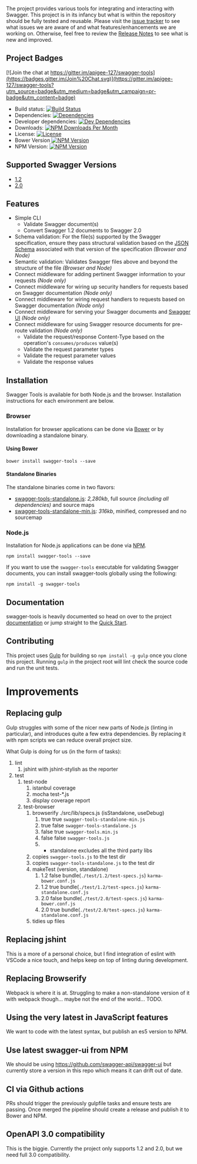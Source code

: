 The project provides various tools for integrating and interacting with Swagger.  This project is in its infancy but
what is within the repository should be fully tested and reusable.  Please visit the [issue tracker][project-issues] to
see what issues we are aware of and what features/enhancements we are working on.  Otherwise, feel free to review the
[Release Notes][release-notes] to see what is new and improved.

## Project Badges

[![Join the chat at https://gitter.im/apigee-127/swagger-tools](https://badges.gitter.im/Join%20Chat.svg)](https://gitter.im/apigee-127/swagger-tools?utm_source=badge&utm_medium=badge&utm_campaign=pr-badge&utm_content=badge)

* Build status: [![Build Status](https://travis-ci.org/apigee-127/swagger-tools.svg)](https://travis-ci.org/apigee-127/swagger-tools)
* Dependencies: [![Dependencies](https://david-dm.org/apigee-127/swagger-tools.svg)](https://david-dm.org/apigee-127/swagger-tools)
* Developer dependencies: [![Dev Dependencies](https://david-dm.org/apigee-127/swagger-tools/dev-status.svg)](https://david-dm.org/apigee-127/swagger-tools#info=devDependencies&view=table)
* Downloads: [![NPM Downloads Per Month](http://img.shields.io/npm/dm/swagger-tools.svg?style=flat)](https://www.npmjs.org/package/swagger-tools)
* License: [![License](http://img.shields.io/npm/l/swagger-tools.svg?style=flat)](https://github.com/apigee-127/swagger-tools/blob/master/LICENSE)
* Bower Version [![NPM Version](https://img.shields.io/bower/v/swagger-tools.svg?style=flat)](http://bower.io/search/?q=swagger-tools)
* NPM Version: [![NPM Version](http://img.shields.io/npm/v/swagger-tools.svg?style=flat)](https://www.npmjs.org/package/swagger-tools)

## Supported Swagger Versions

* [1.2][swagger-docs-v1_2]
* [2.0][swagger-docs-v2_0]

## Features

* Simple CLI
    * Validate Swagger document(s)
    * Convert Swagger 1.2 documents to Swagger 2.0
* Schema validation: For the file(s) supported by the Swagger specification, ensure they pass structural validation
based on the [JSON Schema][json-schema] associated with that version of the specification _(Browser and Node)_
* Semantic validation: Validates Swagger files above and beyond the structure of the file _(Browser and Node)_
* Connect middleware for adding pertinent Swagger information to your requests _(Node only)_
* Connect middleware for wiring up security handlers for requests based on Swagger documentation _(Node only)_
* Connect middleware for wiring request handlers to requests based on Swagger documentation _(Node only)_
* Connect middleware for serving your Swagger documents and [Swagger UI][swagger-ui] _(Node only)_
* Connect middleware for using Swagger resource documents for pre-route validation _(Node only)_
    * Validate the request/response Content-Type based on the operation's `consumes/produces` value(s)
    * Validate the request parameter types
    * Validate the request parameter values
    * Validate the response values

## Installation

Swagger Tools is available for both Node.js and the browser.  Installation instructions for each environment are below.

### Browser

Installation for browser applications can be done via [Bower][bower] or by downloading a standalone binary.

#### Using Bower

```
bower install swagger-tools --save
```

#### Standalone Binaries

The standalone binaries come in two flavors:

* [swagger-tools-standalone.js](https://raw.github.com/apigee-127/swagger-tools/master/browser/swagger-tools-standalone.js): _2,280kb_, full source _(including all dependencies)_ and source maps
* [swagger-tools-standalone-min.js](https://raw.github.com/apigee-127/swagger-tools/master/browser/swagger-tools-standalone-min.js): _316kb_, minified, compressed
and no sourcemap

### Node.js

Installation for Node.js applications can be done via [NPM][npm].

```
npm install swagger-tools --save
```

If you want to use the `swagger-tools` executable for validating Swagger documents, you can install swagger-tools
globally using the following:

```
npm install -g swagger-tools
```

## Documentation

swagger-tools is heavily documented so head on over to the project  [documentation][documentation] or jump straight to
the [Quick Start][quick-start].

## Contributing

This project uses [Gulp][gulp] for building so `npm install -g gulp` once you clone this project.  Running `gulp` in the
project root will lint check the source code and run the unit tests.

[bower]: http://bower.io/
[documentation]: https://github.com/apigee-127/swagger-tools/blob/master/docs/README.md
[gulp]: http://gulpjs.com/
[json-schema]: http://json-schema.org/
[npm]: https://www.npmjs.org/
[project-issues]: https://github.com/apigee/swagger-tools/issues
[quick-start]: https://github.com/apigee-127/swagger-tools/blob/master/docs/QuickStart.md
[release-notes]: https://github.com/apigee-127/swagger-tools/blob/master/RELEASE_NOTES.md
[swagger]: http://swagger.io/
[swagger-docs-v1_2]: https://github.com/swagger-api/swagger-spec/blob/master/versions/1.2.md
[swagger-docs-v2_0]: https://github.com/swagger-api/swagger-spec/blob/master/versions/2.0.md
[swagger-ui]: https://github.com/swagger-api/swagger-ui

# Improvements
## Replacing gulp

Gulp struggles with some of the nicer new parts of Node.js (linting in particular), and introduces quite a few extra dependencies. By replacing it with npm scripts we can reduce overall project size.

What Gulp is doing for us (in the form of tasks):

1. lint
   1. jshint with jshint-stylish as the reporter
2. test
   1. test-node
      1. istanbul coverage
      2. mocha test-*.js
      3. display coverage report
   2. test-browser
      1. browserify ./src/lib/specs.js (isStandalone, useDebug)
         1. true true `swagger-tools-standalone-min.js`
         2. true false `swagger-tools-standalone.js`
         3. false true `swagger-tools.min.js`
         4. false false `swagger-tools.js`
         5. * standalone excludes all the third party libs
      2. copies `swagger-tools.js` to the test dir
      3. copies `swagger-tools-standalone.js` to the test dir
      4. makeTest (version, standalone)
         1. 1.2 false bundle(`./test/1.2/test-specs.js`) `karma-bower.conf.js` 
         2. 1.2 true bundle(`./test/1.2/test-specs.js`) `karma-standalone.conf.js` 
         3. 2.0 false bundle(`./test/2.0/test-specs.js`) `karma-bower.conf.js` 
         4. 2.0 true bundle(`./test/2.0/test-specs.js`) `karma-standalone.conf.js`
      5. tidies up files

## Replacing jshint

This is a more of a personal choice, but I find integration of eslint with VSCode a nice touch, and helps keep on top of linting during development.

## Replacing Browserify

Webpack is where it is at. Struggling to make a non-standalone version of it with webpack though... maybe not the end of the world... TODO.

## Using the very latest in JavaScript features

We want to code with the latest syntax, but publish an es5 version to NPM.

## Use latest swagger-ui from NPM

We should be using https://github.com/swagger-api/swagger-ui but currently store a version in this repo which means it can drift out of date.

## CI via Github actions

PRs should trigger the previously gulpfile tasks and ensure tests are passing. Once merged the pipeline should create a release and publish it to Bower and NPM.

## OpenAPI 3.0 compatibility

This is the biggie. Currently the project only supports 1.2 and 2.0, but we need full 3.0 compatibility.
